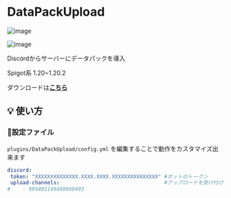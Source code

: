 # DataPackUpload

![image](https://github.com/howard12721/DataPackUpload/assets/60410935/39be8fbe-012c-4525-a7ef-056d444a49cb)

![image](https://github.com/howard12721/DataPackUpload/assets/60410935/ddd2eefc-7a99-4d4b-adec-3319027fb825)

Discordからサーバーにデータパックを導入

Spigot系 1.20~1.20.2

ダウンロードは[**こちら**](https://github.com/howard12721/DataPackUpload/releases/latest)

## 💡 使い方

### 💬設定ファイル
 `plugins/DataPackUpload/config.yml` を編集することで動作をカスタマイズ出来ます
 ```yml
discord:
  token: "XXXXXXXXXXXXXX.XXXX.XXXX.XXXXXXXXXXXXXXX" #ボットのトークン
  upload-channels:                                  #アップロードを受け付けるチャンネルリスト
#    - 984401149488660493
 ```
